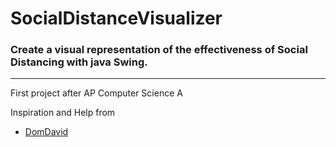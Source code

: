 # SocialDistanceVisualizer

### Create a visual representation of the effectiveness of Social Distancing with java Swing.
___
First project after AP Computer Science A
 
Inspiration and Help from
 - [DomDavid](https://www.youtube.com/watch?v=0UdlEHjm-gU)
